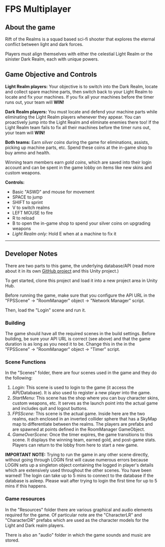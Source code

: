 # FPS Multiplayer

## About the game
Rift of the Realms is a squad based sci-fi shooter that explores the eternal conflict between light and dark forces.

Players must align themselves with either the celestial Light Realm or the sinister Dark Realm, each with unique powers.

## Game Objective and Controls
**Light Realm players:** Your objective is to switch into the Dark Realm, locate and collect spare machine parts, then switch
back to your Light Realm to locate and fix your machines. If you fix all your machines before the timer
runs out, your team will **WIN!**

**Dark Realm players:** You must locate and defend your machine parts while eliminating the Light Realm players whenever they appear. You can proactively jump into the Light Realm and eliminate enemies there too! If the Light Realm team fails to fix all their machines before the timer runs out, your team will **WIN!**

**Both teams:** Earn *silver coins* during the game for eliminations, assists, picking up machine parts, etc. Spend these coins at the in-game shop to buy ammo and health.

Winning team members earn *gold coins*, which are saved into their login account and can be spent in the game lobby 
on items like new skins and custom weapons.


**Controls:**
* Basic "ASWD" and mouse for movement
* SPACE to jump
* SHIFT to sprint
* V to switch realms
* LEFT MOUSE to fire
* R to reload
* B to open the in-game shop to spend your silver coins on upgrading weapons
* *Light Realm only:* Hold E when at a machine to fix it

***

## Developer Notes

There are two parts to this game, the underlying database/API (read more about it in its own [GitHub project](https://github.com/mollymcgames) and this Unity project.)

To get started, clone this project and load it into a new project area in Unity Hub.

Before running the game, make sure that you configure the API URL in the "FPSScene" -> "RoomManager" object -> "Network Manager" script.

Then, load the "Login" scene and run it.

### Building
The game should have all the required scenes in the build settings. Before building, be sure your API URL is correct (see above) and that the game duration is as long as you need it to be. Change this in the in the 
"FPSScene" -> "RoomManager" object -> "Timer" script.

### Scene Functions
In the "Scenes" folder, there are four scenes used in the game and they do the following:
1. *Login:* This scene is used to login to the game (it access the API/Database). It is also used to register a new player
into the game.
1. *StartMenu:* This scene has the shop where you can buy character skins, custom weapons, etc. It serves as the launch point into the actual game and includes quit and logout buttons.
1. *FPSScene:* This scene is the actual game. Inside here are the two realms, each enclosed in an inverted collider sphere that
has a SkyMap map to differentiate between the realms. The players are prefabs and are spawned at points defined 
in the RoomManager GameObject.
1. *GameOverScene:* Once the timer expires, the game transitions to this scene. It displays the winning team, earned gold, and post-game stats. Players can return to the lobby from here to start a new game.

**IMPORTANT NOTE:** Trying to run the game in any other scene directly, without going through LOGIN first will cause
numerous errors because LOGIN sets up a singleton object containing the logged in player's details which are
extensively used throughout the other scenes. You have been warned! The login can take up to 5 mins to connect to the database if the database is asleep. Please wait after trying to login the first time for up to 5 mins if this happens.

### Game resources
In the "Resources" folder there are various graphical and audio elements required for the game. Of particular 
note are the "CharacterLR" and "CharacterDR" prefabs which are used as the character models for the Light and 
Dark realm players.

There is also an "audio" folder in which the game sounds and music are stored.

